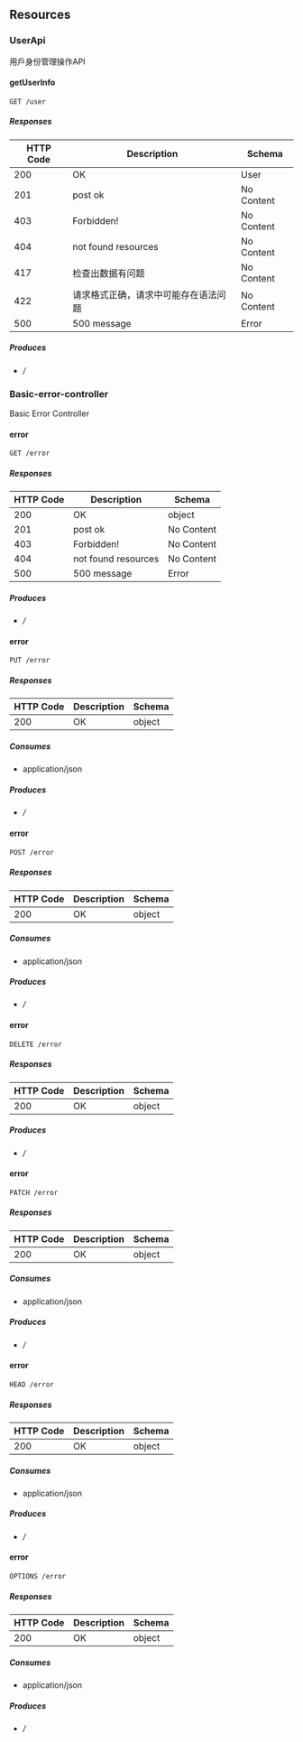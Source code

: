 ## Resources
### UserApi

用戶身份管理操作API

#### getUserInfo
```
GET /user
```

##### Responses
|HTTP Code|Description|Schema|
|----|----|----|
|200|OK|User|
|201|post ok|No Content|
|403|Forbidden!|No Content|
|404|not found resources|No Content|
|417|检查出数据有问题|No Content|
|422|请求格式正确，请求中可能存在语法问题|No Content|
|500|500 message|Error|


##### Produces

* */*

### Basic-error-controller

Basic Error Controller

#### error
```
GET /error
```

##### Responses
|HTTP Code|Description|Schema|
|----|----|----|
|200|OK|object|
|201|post ok|No Content|
|403|Forbidden!|No Content|
|404|not found resources|No Content|
|500|500 message|Error|


##### Produces

* */*

#### error
```
PUT /error
```

##### Responses
|HTTP Code|Description|Schema|
|----|----|----|
|200|OK|object|


##### Consumes

* application/json

##### Produces

* */*

#### error
```
POST /error
```

##### Responses
|HTTP Code|Description|Schema|
|----|----|----|
|200|OK|object|


##### Consumes

* application/json

##### Produces

* */*

#### error
```
DELETE /error
```

##### Responses
|HTTP Code|Description|Schema|
|----|----|----|
|200|OK|object|


##### Produces

* */*

#### error
```
PATCH /error
```

##### Responses
|HTTP Code|Description|Schema|
|----|----|----|
|200|OK|object|


##### Consumes

* application/json

##### Produces

* */*

#### error
```
HEAD /error
```

##### Responses
|HTTP Code|Description|Schema|
|----|----|----|
|200|OK|object|


##### Consumes

* application/json

##### Produces

* */*

#### error
```
OPTIONS /error
```

##### Responses
|HTTP Code|Description|Schema|
|----|----|----|
|200|OK|object|


##### Consumes

* application/json

##### Produces

* */*

